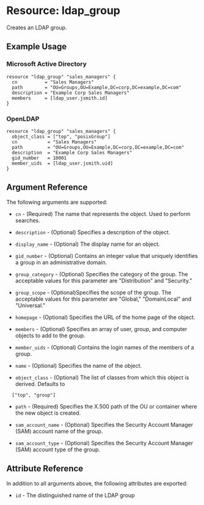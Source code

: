 # Resource: ldap_group

Creates an LDAP group. 

## Example Usage

### Microsoft Active Directory
```hcl
resource "ldap_group" "sales_managers" {
  cn          = "Sales Managers"
  path        = "OU=Groups,OU=Example,DC=corp,DC=example,DC=com"
  description = "Example Corp Sales Managers"
  members     = [ldap_user.jsmith.id]
}
```

### OpenLDAP
```hcl
resource "ldap_group" "sales_managers" {
  object_class = ["top", "posixGroup"]
  cn           = "Sales Managers"
  path         = "OU=Groups,OU=Example,DC=corp,DC=example,DC=com"
  description  = "Example Corp Sales Managers"
  gid_number   = 10001
  member_uids  = [ldap_user.jsmith.uid]
}
```

## Argument Reference

The following arguments are supported:

* `cn` - (Required) The name that represents the object. Used to perform searches.

* `description` - (Optional) Specifies a description of the object.

* `display_name` - (Optional) The display name for an object.

* `gid_number` - (Optional) Contains an integer value that uniquely identifies a group in an administrative domain.

* `group_category` - (Optional) Specifies the category of the group. The acceptable values for this parameter are "Distribution" and "Security."

* `group_scope` - (Optional)Specifies the scope of the group. The acceptable values for this parameter are "Global," "DomainLocal" and "Universal."

* `homepage` - (Optional) Specifies the URL of the home page of the object.

* `members` - (Optional) Specifies an array of user, group, and computer objects to add to the group.

* `member_uids` - (Optional) Contains the login names of the members of a group.

* `name` - (Optional) Specifies the name of the object.

* `object_class` - (Optional) The list of classes from which this object is derived. Defaults to 
```hcl
  ["top", "group"]
```

* `path` - (Required) Specifies the X.500 path of the OU or container where the new object is created.

* `sam_account_name` - (Optional) Specifies the Security Account Manager (SAM) account name of the group.

* `sam_account_type` - (Optional) Specifies the Security Account Manager (SAM) account type of the group.

## Attribute Reference

In addition to all arguments above, the following attributes are exported:

* `id` - The distinguished name of the LDAP group

